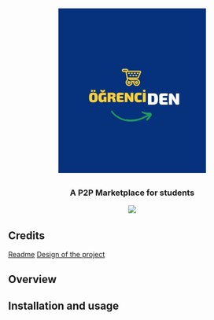 <h1 align="center">
	<img
		width="300"
		alt="Ogrenciden"
		src="https://github.com/Takim-41/project/blob/32f411636303cde2a54c2be1ce717d60b489ed23/assets/icons/icon.png">
</h1>

<h3 align="center">
	A P2P  Marketplace for students
</h3>


<p align="center">
	<img src="https://raw.githubusercontent.com/thelounge/thelounge.github.io/master/img/thelounge-screenshot.png" width="550">
</p>

## Credits 
<a href="https://github.com/thelounge/thelounge#readme">Readme</a>
<a href="https://www.figma.com/community/file/1104353311804271037">Design of the project </a>

## Overview



## Installation and usage

